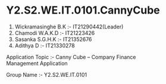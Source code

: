 # Y2.S2.WE.IT.0101.CannyCube

1) Wickramasinghe B.K :- IT21290442(Leader) 
2) Chamodi W.A.K.D :- IT21223426
3) Sasanka S.G.H.K :- IT21352676
4) Adithya D :- IT21330278

Application Topic :- Canny Cube – Company Finance Management Application 

Group Name :- Y2.S2.WE.IT.0101
